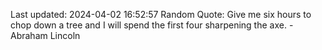 Last updated: 2024-04-02 16:52:57
Random Quote: Give me six hours to chop down a tree and I will spend the first four sharpening the axe. - Abraham Lincoln